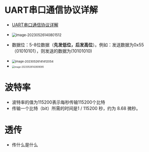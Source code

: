# UART串口通信协议详解

* [UART串口通信协议详解](https://blog.csdn.net/qq_43533553/article/details/123255990?app_version=5.11.1&code=app_1562916241&csdn_share_tail=%7B%22type%22%3A%22blog%22%2C%22rType%22%3A%22article%22%2C%22rId%22%3A%22123255990%22%2C%22source%22%3A%22qq_44754285%22%7D&uLinkId=usr1mkqgl919blen&utm_source=app)

* <img src="https://cvp.oss-cn-shanghai.aliyuncs.com/picgo/202305261408577.png" alt="image-20230526140801512" style="zoom: 80%;" />

* 数据位：5-8位数据（**先发低位，后发高位**）。例如：发送数据为0x55（01010101），则发送的数据为(10101010)
* <img src="https://cvp.oss-cn-shanghai.aliyuncs.com/picgo/202305261414168.png" alt="image-20230526141412054" style="zoom:67%;" />

* <img src="https://cvp.oss-cn-shanghai.aliyuncs.com/picgo/202305261428279.png" alt="image-20230526142809085" style="zoom:50%;" />





# 波特率

* 波特率的值为115200表示每秒传输115200个比特
* 传输一个比特（bit）所需的时间是1 / 115200 秒，约为 8.68 微秒。



# 透传

* 传什么是什么